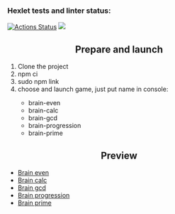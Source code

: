 ### Hexlet tests and linter status:
[![Actions Status](https://github.com/And0rs/fullstack-javascript-project-44/actions/workflows/hexlet-check.yml/badge.svg)](https://github.com/And0rs/fullstack-javascript-project-44/actions)
<a href="https://codeclimate.com/github/And0rs/fullstack-javascript-project-44/maintainability"><img src="https://api.codeclimate.com/v1/badges/1a7518cdd4218234c512/maintainability" /></a>

<h2 style='text-align: center'> Prepare and launch </h2>
<ol>
<li>Clone the project</li>
<li>npm ci</li>
<li>sudo npm link</li>
<li>choose and launch game, just put name in console:</li>
<ul>
<li>brain-even</li>
<li>brain-calc</li>
<li>brain-gcd</li>
<li>brain-progression</li>
<li>brain-prime</li>
</ul>
</ol>

<h2 style='text-align: center'> Preview </h2>
<ul>
<li><a href="https://asciinema.org/a/645795">Brain even</a></li>
<li><a href="https://asciinema.org/a/N61lTkCx6Pa71THFe8u8c73cO">Brain calc</a></li>
<li><a href="https://asciinema.org/a/WwF5qeSC1gYde2OX7gsDkRGqS">Brain gcd</a></li>
<li><a href="https://asciinema.org/a/s8MRSqNUiw19sMwr3utKZOyuz">Brain progression</a></li>
<li><a href="https://asciinema.org/a/TfCAH3BZ1swe0H6cc1oM6f0Jv">Brain prime</a></li>


</ul>